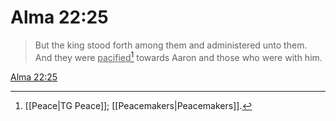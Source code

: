 # Alma 22:25

> But the king stood forth among them and administered unto them. And they were <u>pacified</u>[^a] towards Aaron and those who were with him.

[Alma 22:25](https://www.churchofjesuschrist.org/study/scriptures/bofm/alma/22?lang=eng&id=p25#p25)


[^a]: [[Peace|TG Peace]]; [[Peacemakers|Peacemakers]].  
